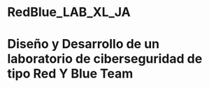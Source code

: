 # RedBlue_LAB_XL_JA
# Diseño y Desarrollo de un laboratorio de ciberseguridad de tipo Red Y Blue Team
